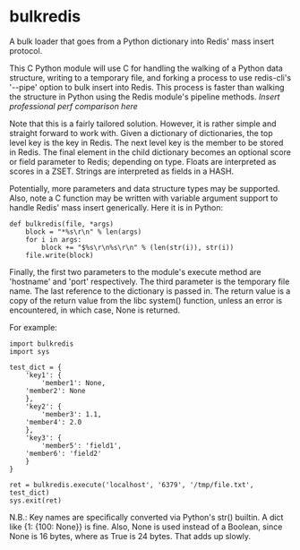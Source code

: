 bulkredis
=========

A bulk loader that goes from a Python dictionary into Redis' mass
insert protocol.

This C Python module will use C for handling the walking of a Python
data structure, writing to a temporary file, and forking a process to
use redis-cli's '--pipe' option to bulk insert into Redis. This
process is faster than walking the structure in Python using the Redis
module's pipeline methods. _Insert professional perf comparison here_

Note that this is a fairly tailored solution. However, it is rather
simple and straight forward to work with. Given a dictionary of
dictionaries, the top level key is the key in Redis. The next level
key is the member to be stored in Redis. The final element in the
child dictionary becomes an optional score or field parameter to
Redis; depending on type. Floats are interpreted as scores in a
ZSET. Strings are interpreted as fields in a HASH.

Potentially, more parameters and data structure types may be
supported. Also, note a C function may be written with variable
argument support to handle Redis' mass insert generically. Here it is
in Python:

```
def bulkredis(file, *args)
    block = "*%s\r\n" % len(args)
    for i in args:
        block += "$%s\r\n%s\r\n" % (len(str(i)), str(i))
    file.write(block)
```

Finally, the first two parameters to the module's execute method are
'hostname' and 'port' respectively. The third parameter is the
temporary file name. The last reference to the dictionary is passed
in. The return value is a copy of the return value from the libc
system() function, unless an error is encountered, in which case, None
is returned.

For example:

```
import bulkredis
import sys

test_dict = {
    'key1': {
        'member1': None,
	'member2': None
    },
    'key2': {
        'member3': 1.1,
	'member4': 2.0
    },
    'key3': {
        'member5': 'field1',
	'member6': 'field2'
    }
}

ret = bulkredis.execute('localhost', '6379', '/tmp/file.txt', test_dict)
sys.exit(ret)
```

N.B.: Key names are specifically converted via Python's str()
builtin. A dict like {1: {100: None}} is fine. Also, None is used
instead of a Boolean, since None is 16 bytes, where as True is
24 bytes. That adds up slowly.
